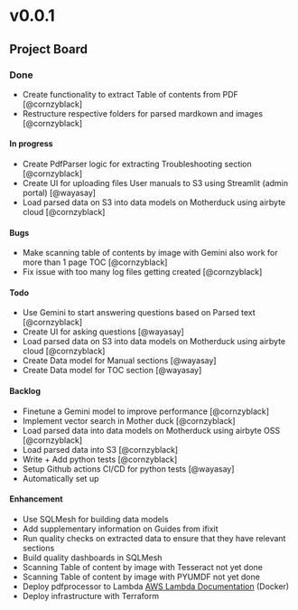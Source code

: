 # v0.0.1

## Project Board

### Done

- Create functionality to extract Table of contents from PDF [@cornzyblack]
- Restructure respective folders for parsed mardkown and images [@cornzyblack]

#### In progress

- Create PdfParser logic for extracting Troubleshooting section [@cornzyblack]
- Create UI for uploading files User manuals to S3 using Streamlit (admin portal) [@wayasay]
- Load parsed data on S3 into data models on Motherduck using airbyte cloud [@cornzyblack]

#### Bugs

- Make scanning table of contents by image with Gemini also work for more than 1 page TOC [@cornzyblack]
- Fix issue with too many log files getting created [@cornzyblack]

#### Todo

- Use Gemini to start answering questions based on Parsed text [@cornzyblack]
- Create UI for asking questions [@wayasay]
- Load parsed data on S3 into data models on Motherduck using airbyte cloud [@cornzyblack]
- Create Data model for Manual sections [@wayasay]
- Create Data model for TOC section [@wayasay]

#### Backlog

- Finetune a Gemini model to improve performance [@cornzyblack]
- Implement vector search in Mother duck [@cornzyblack]
- Load parsed data into data models on Motherduck using airbyte OSS [@cornzyblack]
- Load parsed data into S3 [@cornzyblack]
- Write + Add python tests [@cornzyblack]
- Setup Github actions CI/CD for python tests [@wayasay]
- Automatically set up

#### Enhancement

- Use SQLMesh for building data models
- Add supplementary information on Guides from ifixit
- Run quality checks on extracted data to ensure that they have relevant sections
- Build quality dashboards in SQLMesh
- Scanning Table of content by image with Tesseract not yet done
- Scanning Table of content by image with PYUMDF not yet done
- Deploy pdfprocessor to Lambda [AWS Lambda Documentation](https://docs.aws.amazon.com/lambda/latest/dg/python-image.html) (Docker)
- Deploy infrastructure with Terraform
